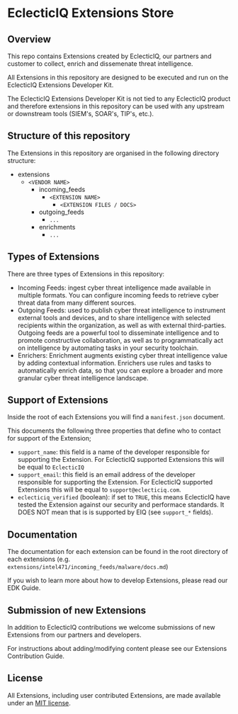 # EclecticIQ Extensions Store

## Overview

This repo contains Extensions created by EclecticIQ, our partners and customer to collect, enrich and dissemenate threat intelligence.

All Extensions in this repository are designed to be executed and run on the EclecticIQ Extensions Developer Kit.

The EclecticIQ Extensions Developer Kit is not tied to any EclecticIQ product and therefore extensions in this repository can be used with any upstream or downstream tools (SIEM's, SOAR's, TIP's, etc.).

## Structure of this repository

The Extensions in this repository are organised in the following directory structure:

* extensions
  * `<VENDOR NAME>`
    * incoming_feeds
      * `<EXTENSION NAME>`
        * `<EXTENSION FILES / DOCS>`
    * outgoing_feeds
      * `...`
    * enrichments
      * `...`

## Types of Extensions

There are three types of Extensions in this repository:

* Incoming Feeds: ingest cyber threat intelligence made available in multiple formats.
You can configure incoming feeds to retrieve cyber threat data from many different sources.
* Outgoing Feeds: used to publish cyber threat intelligence to instrument external tools and devices, and to share intelligence with selected recipients within the organization, as well as with external third-parties. Outgoing feeds are a powerful tool to disseminate intelligence and to promote constructive collaboration, as well as to programmatically act on intelligence by automating tasks in your security toolchain.
* Enrichers: Enrichment augments existing cyber threat intelligence value by adding contextual information.
Enrichers use rules and tasks to automatically enrich data, so that you can explore a broader and more granular cyber threat intelligence landscape.

## Support of Extensions

Inside the root of each Extensions you will find a `manifest.json` document.

This documents the following three properties that define who to contact for support of the Extension;

* `support_name`: this field is a name of the developer responsible for supporting the Extension. For EclecticIQ supported Extensions this will be equal to `EclecticIQ`
* `support_email`: this field is an email address of the developer responsible for supporting the Extension. For EclecticIQ supported Extensions this will be equal to `support@eclecticiq.com`.
* `eclecticiq_verified` (boolean): if set to `TRUE`, this means EclecticIQ have tested the Extension against our security and performace standards. It DOES NOT mean that is is supported by EIQ (see `support_*` fields).

## Documentation

The documentation for each extension can be found in the root directory of each extensions (e.g. `extensions/intel471/incoming_feeds/malware/docs.md`)

If you wish to learn more about how to develop Extensions, please read our EDK Guide.

## Submission of new Extensions

In addition to EclecticIQ contributions we welcome submissions of new Extensions from our partners and developers.

For instructions about adding/modifying content please see our Extensions Contribution Guide.

## License

All Extensions, including user contributed Extensions, are made available under an [MIT license](/LICENSE).
